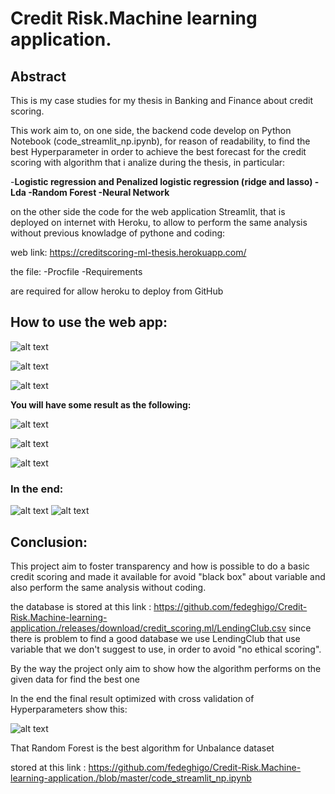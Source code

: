 # Credit Risk.Machine learning application.



## Abstract 

This is my case studies for my thesis in Banking and Finance about credit scoring.

This work aim to, on one side, the backend code develop on Python Notebook (code_streamlit_np.ipynb), for reason of readability, to find the best Hyperparameter in order to achieve the best forecast for the credit scoring with algorithm that i analize during the thesis, in particular:

-**Logistic regression and Penalized logistic regression (ridge and lasso)
-Lda
-Random Forest
-Neural Network**

on the other side the code for the web application Streamlit, that is deployed on internet with Heroku, to allow to perform the same analysis without previous knowladge of pythone and coding:

web link: https://creditscoring-ml-thesis.herokuapp.com/

the file:
-Procfile 
-Requirements

are required for allow heroku to deploy from GitHub

## How to use the web app:

![alt text](https://github.com/fedeghigo/Credit-Risk.Machine-learning-application./blob/master/image.png)

![alt text](https://github.com/fedeghigo/Credit-Risk.Machine-learning-application./blob/master/image02.png)

![alt text](https://github.com/fedeghigo/Credit-Risk.Machine-learning-application./blob/master/image03.png)

**You will have some result as the following:**



![alt text](https://github.com/fedeghigo/Credit-Risk.Machine-learning-application./blob/master/image04.png)

![alt text](https://github.com/fedeghigo/Credit-Risk.Machine-learning-application./blob/master/image05.png)

![alt text](https://github.com/fedeghigo/Credit-Risk.Machine-learning-application./blob/master/image06.png)


### In the end:

![alt text](https://github.com/fedeghigo/Credit-Risk.Machine-learning-application./blob/master/image07.png)
![alt text](https://github.com/fedeghigo/Credit-Risk.Machine-learning-application./blob/master/image08.png)


## Conclusion:
This project aim to foster transparency and how is possible to do a basic credit scoring and made it available for avoid 
"black box" about variable and also perform the same analysis without coding.

the database is stored at this link : https://github.com/fedeghigo/Credit-Risk.Machine-learning-application./releases/download/credit_scoring.ml/LendingClub.csv 
since there is problem to find a good database we use LendingClub that use variable that we don't suggest to use, in order to avoid "no ethical scoring".

By the way the project only aim to show how the algorithm performs on the given data for find the best one

In the end the final result optimized with cross validation of Hyperparameters show this:

![alt text](https://github.com/fedeghigo/Credit-Risk.Machine-learning-application./blob/master/image09.png)

That Random Forest is the best algorithm for Unbalance dataset

stored at this link : https://github.com/fedeghigo/Credit-Risk.Machine-learning-application./blob/master/code_streamlit_np.ipynb
